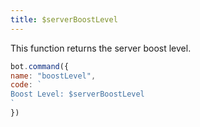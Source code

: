 ```yaml
---
title: $serverBoostLevel
---
```


This function returns the server boost level.

```javascript
bot.command({
name: "boostLevel",
code: `
Boost Level: $serverBoostLevel
`
})
```

